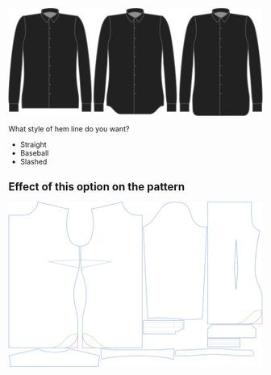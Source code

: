 ![Hem style](hemstyle.svg)

What style of hem line do you want?

-   Straight
-   Baseball
-   Slashed

## Effect of this option on the pattern

![This image shows the effect of this option by superimposing several variants that have a different value for this option](simone_hemstyle_sample.svg "Effect of this option on the pattern")
